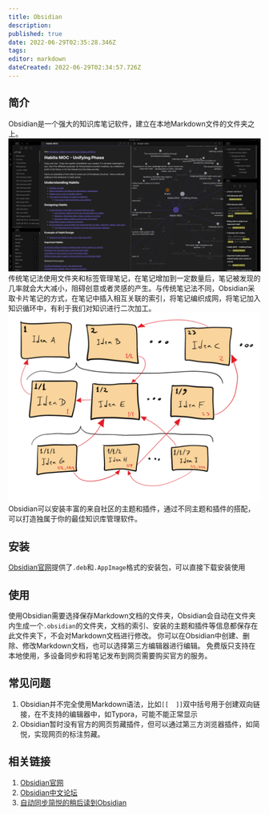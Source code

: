 ```yaml
---
title: Obsidian
description: 
published: true
date: 2022-06-29T02:35:28.346Z
tags: 
editor: markdown
dateCreated: 2022-06-29T02:34:57.726Z
---
```


## 简介
Obsidian是一个强大的知识库笔记软件，建立在本地Markdown文件的文件夹之上。
![obsidian.png](/软件/笔记/obsidian/obsidian.png)
传统笔记法使用文件夹和标签管理笔记，在笔记增加到一定数量后，笔记被发现的几率就会大大减小，阻碍创意或者灵感的产生。与传统笔记法不同，Obsidian采取卡片笔记的方式，在笔记中插入相互关联的索引，将笔记编织成网，将笔记加入知识循环中，有利于我们对知识进行二次加工。
![网状笔记.png](/软件/笔记/obsidian/网状笔记.png)
Obsidian可以安装丰富的来自社区的主题和插件，通过不同主题和插件的搭配，可以打造独属于你的最佳知识库管理软件。

## 安装
[Obsidian官网](https://obsidian.md/)提供了`.deb`和`.AppImage`格式的安装包，可以直接下载安装使用

## 使用
使用Obsidian需要选择保存Markdown文档的文件夹，Obsidian会自动在文件夹内生成一个`.obsidian`的文件夹，文档的索引、安装的主题和插件等信息都保存在此文件夹下，不会对Markdown文档进行修改。
你可以在Obsidian中创建、删除、修改Markdown文档，也可以选择第三方编辑器进行编辑。
免费版只支持在本地使用，多设备同步和将笔记发布到网页需要购买官方的服务。

## 常见问题
1. Obsidian并不完全使用Markdown语法，比如`[[  ]]`双中括号用于创建双向链接，在不支持的编辑器中，如Typora，可能不能正常显示
2. Obsidian暂时没有官方的网页剪藏插件，但可以通过第三方浏览器插件，如简悦，实现网页的标注剪藏。

## 相关链接
1. [Obsidian官网](https://obsidian.md/)
2. [Obsidian中文论坛](https://forum-zh.obsidian.md/)
3. [自动同步简悦的稍后读到Obsidian](https://zhuanlan.zhihu.com/p/521932257)
